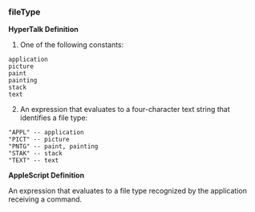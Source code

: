 ### fileType

<b>HyperTalk Definition </b>

1. One of the following constants:

```
application
picture
paint
painting
stack
text
```

2. An expression that evaluates to a four-character text string that identifies a file type:

```
"APPL" -- application
"PICT" -- picture
"PNTG" -- paint, painting
"STAK" -- stack
"TEXT" -- text
```

<b>AppleScript Definition</b>

An expression that evaluates to a file type recognized by the application receiving a command.
